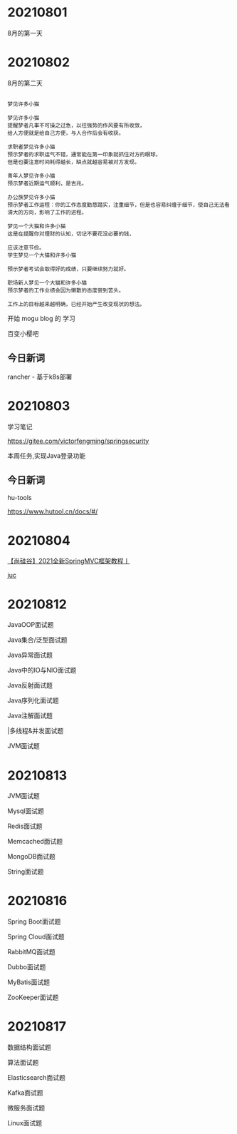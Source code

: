 
# 20210801
8月的第一天


# 20210802
8月的第二天

```aidl

梦见许多小猫

梦见许多小猫
提醒梦者凡事不可操之过急，以往强势的作风要有所收敛，
给人方便就是给自己方便，与人合作后会有收获。

求职者梦见许多小猫
预示梦者的求职运气不错，通常能在第一印象就抓住对方的眼球。
但是也要注意时间耗得越长，缺点就越容易被对方发现。

青年人梦见许多小猫
预示梦者近期运气顺利，是吉兆。

办公族梦见许多小猫
预示梦者工作运程︰你的工作态度勤恳踏实，注重细节，但是也容易纠缠于细节，使自己无法看清大的方向，影响了工作的进程。

梦见一个大猫和许多小猫
这是在提醒你对理财的认知，切记不要花没必要的钱，

应该注意节俭。
学生梦见一个大猫和许多小猫

预示梦者考试会取得好的成绩，只要继续努力就好。

职场新人梦见一个大猫和许多小猫
预示梦者的工作业绩会因为懒散的态度尝到苦头。

工作上的目标越来越明确，已经开始产生改变现状的想法。

```

开始 mogu blog 的 学习

百变小樱吧

## 今日新词
rancher - 基于k8s部署


# 20210803
学习笔记

https://gitee.com/victorfengming/springsecurity


本周任务,实现Java登录功能
## 今日新词
hu-tools

https://www.hutool.cn/docs/#/


# 20210804

[【尚硅谷】2021全新SpringMVC框架教程丨](https://www.bilibili.com/video/BV1Ry4y1574R)


[juc](https://www.bilibili.com/video/BV1Kw411Z7dF)



# 20210812


JavaOOP面试题

Java集合/泛型面试题

Java异常面试题

Java中的IO与NIO面试题

Java反射面试题

Java序列化面试题

Java注解面试题

|多线程&并发面试题

JVM面试题



# 20210813

JVM面试题

Mysql面试题

Redis面试题

Memcached面试题

MongoDB面试题

String面试题



# 20210816


 Spring Boot面试题

Spring Cloud面试题

RabbitMQ面试题

Dubbo面试题

MyBatis面试题

ZooKeeper面试题



# 20210817

数据结构面试题

算法面试题

Elasticsearch面试题

Kafka面试题

微服务面试题

Linux面试题

